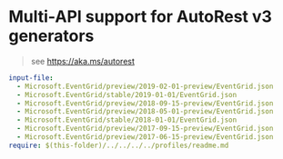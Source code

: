 # Multi-API support for AutoRest v3 generators

> see https://aka.ms/autorest

``` yaml $(enable-multi-api)
input-file:
  - Microsoft.EventGrid/preview/2019-02-01-preview/EventGrid.json
  - Microsoft.EventGrid/stable/2019-01-01/EventGrid.json
  - Microsoft.EventGrid/preview/2018-09-15-preview/EventGrid.json
  - Microsoft.EventGrid/preview/2018-05-01-preview/EventGrid.json
  - Microsoft.EventGrid/stable/2018-01-01/EventGrid.json
  - Microsoft.EventGrid/preview/2017-09-15-preview/EventGrid.json
  - Microsoft.EventGrid/preview/2017-06-15-preview/EventGrid.json
require: $(this-folder)/../../../../profiles/readme.md
```
